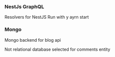 ### NestJs GraphQL
Resolvers for NestJS Run with y ayrn start

### Mongo
Mongo backend for blog api

Not relational database selected for comments entity